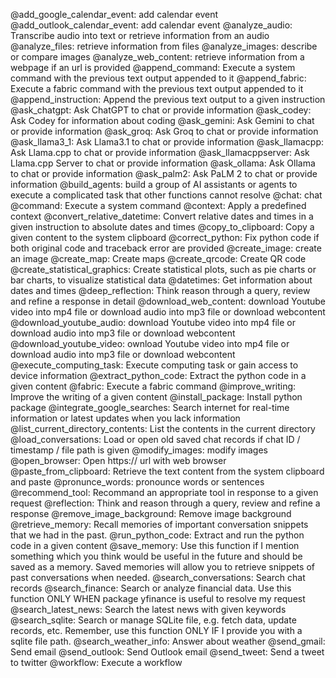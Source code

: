 @add_google_calendar_event: add calendar event
@add_outlook_calendar_event: add calendar event
@analyze_audio: Transcribe audio into text or retrieve information from an audio
@analyze_files: retrieve information from files
@analyze_images: describe or compare images
@analyze_web_content: retrieve information from a webpage if an url is provided
@append_command: Execute a system command with the previous text output appended to it
@append_fabric: Execute a fabric command with the previous text output appended to it
@append_instruction: Append the previous text output to a given instruction
@ask_chatgpt: Ask ChatGPT to chat or provide information
@ask_codey: Ask Codey for information about coding
@ask_gemini: Ask Gemini to chat or provide information
@ask_groq: Ask Groq to chat or provide information
@ask_llama3_1: Ask Llama3.1 to chat or provide information
@ask_llamacpp: Ask Llama.cpp to chat or provide information
@ask_llamacppserver: Ask Llama.cpp Server to chat or provide information
@ask_ollama: Ask Ollama to chat or provide information
@ask_palm2: Ask PaLM 2 to chat or provide information
@build_agents: build a group of AI assistants or agents to execute a complicated task that other functions cannot resolve
@chat: chat
@command: Execute a system command
@context: Apply a predefined context
@convert_relative_datetime: Convert relative dates and times in a given instruction to absolute dates and times
@copy_to_clipboard: Copy a given content to the system clipboard
@correct_python: Fix python code if both original code and traceback error are provided
@create_image: create an image
@create_map: Create maps
@create_qrcode: Create QR code
@create_statistical_graphics: Create statistical plots, such as pie charts or bar charts, to visualize statistical data
@datetimes: Get information about dates and times
@deep_reflection: Think reason through a query, review and refine a response in detail
@download_web_content: download Youtube video into mp4 file or download audio into mp3 file or download webcontent
@download_youtube_audio: download Youtube video into mp4 file or download audio into mp3 file or download webcontent
@download_youtube_video: ownload Youtube video into mp4 file or download audio into mp3 file or download webcontent
@execute_computing_task: Execute computing task or gain access to device information
@extract_python_code: Extract the python code in a given content
@fabric: Execute a fabric command
@improve_writing: Improve the writing of a given content
@install_package: Install python package
@integrate_google_searches: Search internet for real-time information or latest updates when you lack information
@list_current_directory_contents: List the contents in the current directory
@load_conversations: Load or open old saved chat records if chat ID / timestamp / file path is given
@modify_images: modify images
@open_browser: Open https:// url with web browser
@paste_from_clipboard: Retrieve the text content from the system clipboard and paste
@pronunce_words: pronounce words or sentences
@recommend_tool: Recommand an appropriate tool in response to a given request
@reflection: Think and reason through a query, review and refine a response
@remove_image_background: Remove image background
@retrieve_memory: Recall memories of important conversation snippets that we had in the past.
@run_python_code: Extract and run the python code in a given content
@save_memory: Use this function if I mention something which you think would be useful in the future and should be saved as a memory. Saved memories will allow you to retrieve snippets of past conversations when needed.
@search_conversations: Search chat records
@search_finance: Search or analyze financial data. Use this function ONLY WHEN package yfinance is useful to resolve my request
@search_latest_news: Search the latest news with given keywords
@search_sqlite: Search or manage SQLite file, e.g. fetch data, update records, etc. Remember, use this function ONLY IF I provide you with a sqlite file path.
@search_weather_info: Answer about weather
@send_gmail: Send email
@send_outlook: Send Outlook email
@send_tweet: Send a tweet to twitter
@workflow: Execute a workflow
